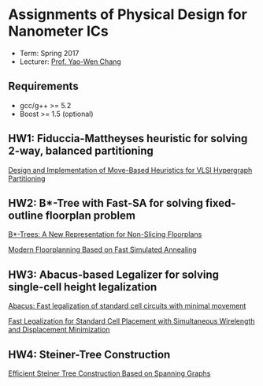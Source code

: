 # Assignments of Physical Design for Nanometer ICs
- Term: Spring 2017
- Lecturer: [Prof. Yao-Wen Chang](http://cc.ee.ntu.edu.tw/~ywchang/)

## Requirements
- gcc/g++ >= 5.2
- Boost >= 1.5 (optional)

## HW1: **Fiduccia-Mattheyses heuristic** for solving 2-way, balanced partitioning

  [Design and Implementation of Move-Based Heuristics for VLSI Hypergraph Partitioning](http://web.eecs.umich.edu/~imarkov/pubs/jour/j004.pdf)

## HW2: **B\*-Tree with Fast-SA** for solving fixed-outline floorplan problem

  [B\*-Trees: A New Representation for Non-Slicing Floorplans](http://ieeexplore.ieee.org/stamp/stamp.jsp?arnumber=855354)

  [Modern Floorplanning Based on Fast Simulated Annealing](http://cc.ee.ntu.edu.tw/~ywchang/Papers/ispd05-floorplanning.pdf)

## HW3: **Abacus-based Legalizer** for solving single-cell height legalization

  [Abacus: Fast legalization of standard cell circuits with minimal movement](http://ieeexplore.ieee.org/stamp/stamp.jsp?arnumber=5642689)

  [Fast Legalization for Standard Cell Placement with Simultaneous Wirelength and Displacement Minimization](http://ieeexplore.ieee.org/stamp/stamp.jsp?arnumber=5642689)

## HW4: **Steiner-Tree Construction**

  [Efficient Steiner Tree Construction Based on Spanning Graphs](http://ieeexplore.ieee.org/stamp/stamp.jsp?arnumber=1291582)
